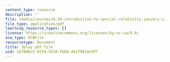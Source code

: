 ```yaml
---
content_type: resource
description: ''
file: /media/courses/8-20-introduction-to-special-relativity-january-iap-2021/1b7080c501105618fb68d41f9618c9ff_ka99Wu1VlVo.pdf
file_type: application/pdf
learning_resource_types: []
license: https://creativecommons.org/licenses/by-nc-sa/4.0/
ocw_type: OCWFile
resourcetype: Document
title: 3play pdf file
uid: 1b7080c5-0110-5618-fb68-d41f9618c9ff
---
```


